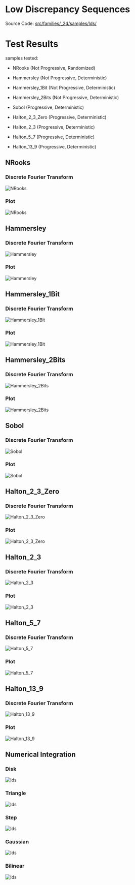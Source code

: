 # Low Discrepancy Sequences
Source Code: [src/families/_2d/samples/lds/](../../../../src/families/_2d/samples/lds/)


# Test Results
 samples tested:
* NRooks (Not Progressive, Randomized)
* Hammersley (Not Progressive, Deterministic)
* Hammersley_1Bit (Not Progressive, Deterministic)
* Hammersley_2Bits (Not Progressive, Deterministic)
* Sobol (Progressive, Deterministic)
* Halton_2_3_Zero (Progressive, Deterministic)
* Halton_2_3 (Progressive, Deterministic)
* Halton_5_7 (Progressive, Deterministic)
* Halton_13_9 (Progressive, Deterministic)
## NRooks
### Discrete Fourier Transform
![NRooks](../../../_2d/samples/lds/DFT_NRooks.png)  
### Plot
![NRooks](../../../_2d/samples/lds/MakePlot_NRooks.png)  
## Hammersley
### Discrete Fourier Transform
![Hammersley](../../../_2d/samples/lds/DFT_Hammersley.png)  
### Plot
![Hammersley](../../../_2d/samples/lds/MakePlot_Hammersley.png)  
## Hammersley_1Bit
### Discrete Fourier Transform
![Hammersley_1Bit](../../../_2d/samples/lds/DFT_Hammersley_1Bit.png)  
### Plot
![Hammersley_1Bit](../../../_2d/samples/lds/MakePlot_Hammersley_1Bit.png)  
## Hammersley_2Bits
### Discrete Fourier Transform
![Hammersley_2Bits](../../../_2d/samples/lds/DFT_Hammersley_2Bits.png)  
### Plot
![Hammersley_2Bits](../../../_2d/samples/lds/MakePlot_Hammersley_2Bits.png)  
## Sobol
### Discrete Fourier Transform
![Sobol](../../../_2d/samples/lds/DFT_Sobol.png)  
### Plot
![Sobol](../../../_2d/samples/lds/MakePlot_Sobol.png)  
## Halton_2_3_Zero
### Discrete Fourier Transform
![Halton_2_3_Zero](../../../_2d/samples/lds/DFT_Halton_2_3_Zero.png)  
### Plot
![Halton_2_3_Zero](../../../_2d/samples/lds/MakePlot_Halton_2_3_Zero.png)  
## Halton_2_3
### Discrete Fourier Transform
![Halton_2_3](../../../_2d/samples/lds/DFT_Halton_2_3.png)  
### Plot
![Halton_2_3](../../../_2d/samples/lds/MakePlot_Halton_2_3.png)  
## Halton_5_7
### Discrete Fourier Transform
![Halton_5_7](../../../_2d/samples/lds/DFT_Halton_5_7.png)  
### Plot
![Halton_5_7](../../../_2d/samples/lds/MakePlot_Halton_5_7.png)  
## Halton_13_9
### Discrete Fourier Transform
![Halton_13_9](../../../_2d/samples/lds/DFT_Halton_13_9.png)  
### Plot
![Halton_13_9](../../../_2d/samples/lds/MakePlot_Halton_13_9.png)  
## Numerical Integration
### Disk
![lds](../../../_2d/samples/lds/Disk.png)  
### Triangle
![lds](../../../_2d/samples/lds/Triangle.png)  
### Step
![lds](../../../_2d/samples/lds/Step.png)  
### Gaussian
![lds](../../../_2d/samples/lds/Gaussian.png)  
### Bilinear
![lds](../../../_2d/samples/lds/Bilinear.png)  
